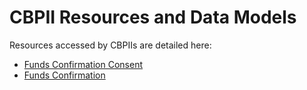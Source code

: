 # CBPII Resources and Data Models

Resources accessed by CBPIIs are detailed here:

* [Funds Confirmation Consent](Funds%20Confirmation%20Consent.md)
* [Funds Confirmation](Funds%20Confirmation.md)